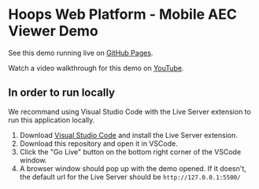 # Hoops Web Platform - Mobile AEC Viewer Demo

See this demo running live on [GitHub Pages](https://techsoft3d.github.io/mobile-aec-viewer/).

Watch a video walkthrough for this demo on [YouTube](https://youtu.be/S163AR_rQCc).

## In order to run locally

We recommand using Visual Studio Code with the Live Server extension to run this application locally.

1. Download [Visual Studio Code](https://code.visualstudio.com/) and install the Live Server extension.
2. Download this repository and open it in VSCode.
3. Click the "Go Live" button on the bottom right corner of the VSCode window.
4. A browser window should pop up with the demo opened. If it doesn't, the default url for the Live Server should be `http://127.0.0.1:5500/`
